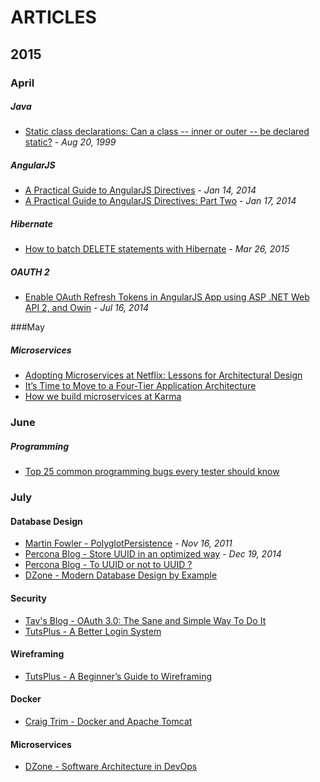 # ARTICLES

## 2015

### April

##### Java

+   [Static class declarations: Can a class -- inner or outer -- be declared static?](http://www.javaworld.com/article/2077372/learn-java/static-class-declarations.html) - _Aug 20, 1999_

##### AngularJS

+   [A Practical Guide to AngularJS Directives](http://www.sitepoint.com/practical-guide-angularjs-directives/) - _Jan 14, 2014_
+   [A Practical Guide to AngularJS Directives: Part Two](http://www.sitepoint.com/practical-guide-angularjs-directives-part-two/) - _Jan 17, 2014_

##### Hibernate

+   [How to batch DELETE statements with Hibernate](http://vladmihalcea.com/2015/03/26/how-to-batch-delete-statements-with-hibernate/) - _Mar 26, 2015_

##### OAUTH 2

+   [Enable OAuth Refresh Tokens in AngularJS App using ASP .NET Web API 2, and Owin](http://bitoftech.net/2014/07/16/enable-oauth-refresh-tokens-angularjs-app-using-asp-net-web-api-2-owin/) - _Jul 16, 2014_

###May

##### Microservices

+   [Adopting Microservices at Netflix: Lessons for Architectural Design](http://nginx.com/blog/microservices-at-netflix-architectural-best-practices/)
+   [It’s Time to Move to a Four-Tier Application Architecture](http://nginx.com/blog/time-to-move-to-a-four-tier-application-architecture/)
+   [How we build microservices at Karma](https://blog.yourkarma.com/building-microservices-at-karma)

### June

##### Programming

+   [Top 25 common programming bugs every tester should know](http://www.softwaretestinghelp.com/top-25-common-programming-bugs-every-tester-should-know/)

### July

#### Database Design

+   [Martin Fowler - PolyglotPersistence](http://martinfowler.com/bliki/PolyglotPersistence.html) - _Nov 16, 2011_
+   [Percona Blog - Store UUID in an optimized way](https://www.percona.com/blog/2014/12/19/store-uuid-optimized-way/) - _Dec 19, 2014_
+   [Percona Blog - To UUID or not to UUID ?](https://www.percona.com/blog/2007/03/13/to-uuid-or-not-to-uuid/)
+   [DZone - Modern Database Design by Example](https://dzone.com/articles/designing-databases)

#### Security

+   [Tav's Blog - OAuth 3.0: The Sane and Simple Way To Do It](http://tav.espians.com/oauth-3.0-the-sane-and-simple-way-to-do-it.html)
+   [TutsPlus - A Better Login System](http://code.tutsplus.com/tutorials/a-better-login-system--net-3461)

#### Wireframing

+   [TutsPlus - A Beginner’s Guide to Wireframing](http://webdesign.tutsplus.com/articles/a-beginners-guide-to-wireframing--webdesign-7399)

#### Docker

+   [Craig Trim - Docker and Apache Tomcat](http://trimc-devops.blogspot.com/2015/03/running-docker-applications-apache.html)

#### Microservices

+   [DZone - Software Architecture in DevOps](https://dzone.com/articles/software-architecture-devops)